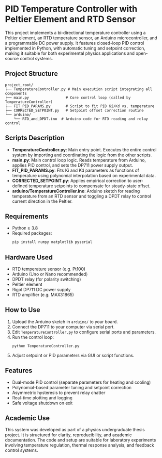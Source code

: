# PID Temperature Controller with Peltier Element and RTD Sensor

This project implements a bi-directional temperature controller using a Peltier element, an RTD temperature sensor, an Arduino microcontroller, and a programmable DC power supply. It features closed-loop PID control implemented in Python, with automatic tuning and setpoint correction, making it suitable for both experimental physics applications and open-source control systems.

## Project Structure

```
project_root/
├── TemperatureController.py # Main execution script integrating all components
├── main.py                 # Core control loop (called by TemperatureController)
├── FIT_PID_PARAMS.py       # Script to fit PID Ki/Kd vs. temperature
├── CORRECTED_SETPOINT.py   # Setpoint offset correction routine
└── arduino/
    └── RTD_and_DPDT.ino  # Arduino code for RTD reading and relay control
```

## Scripts Description

- **TemperatureController.py**: Main entry point. Executes the entire control system by importing and coordinating the logic from the other scripts.
- **main.py**: Main control loop logic. Reads temperature from Arduino, applies PID control, and sets the DP711 power supply output.
- **FIT_PID_PARAMS.py**: Fits Ki and Kd parameters as functions of temperature using polynomial interpolation based on experimental data.
- **CORRECTED_SETPOINT.py**: Applies empirical correction to user-defined temperature setpoints to compensate for steady-state offset.
- **arduino/TemperatureController.ino**: Arduino sketch for reading temperature from an RTD sensor and toggling a DPDT relay to control current direction in the Peltier.

## Requirements

- Python ≥ 3.8
- Required packages:
  ```bash
  pip install numpy matplotlib pyserial
  ```

## Hardware Used

- RTD temperature sensor (e.g. Pt100)
- Arduino (Uno or Nano recommended)
- DPDT relay (for polarity switching)
- Peltier element
- Rigol DP711 DC power supply
- RTD amplifier (e.g. MAX31865)

## How to Use

1. Upload the Arduino sketch in `arduino/` to your board.
2. Connect the DP711 to your computer via serial port.
3. Edit `TemperatureController.py` to configure serial ports and parameters.
4. Run the control loop:
   ```bash
   python TemperatureController.py
   ```
5. Adjust setpoint or PID parameters via GUI or script functions.

## Features

- Dual-mode PID control (separate parameters for heating and cooling)
- Polynomial-based parameter tuning and setpoint correction
- Asymmetric hysteresis to prevent relay chatter
- Real-time plotting and logging
- Safe voltage shutdown on exit

## Academic Use

This system was developed as part of a physics undergraduate thesis project. It is structured for clarity, reproducibility, and academic documentation. The code and setup are suitable for laboratory experiments involving temperature regulation, thermal response analysis, and feedback control systems.
